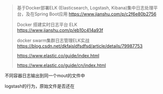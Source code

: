 > 基于Docker部署ELK (Elasticsearch, Logstash, Kibana)集中日志处理平台，及在Spring Boot应用 https://www.jianshu.com/p/c2f6e80b2756
>
> Docker 搭建实时日志平台 ELK https://www.jianshu.com/p/eb10c414a93f
>
> docker swarm集群日志管理ELK实战 https://blog.csdn.net/dkfajsldfsdfsd/article/details/79987753
>
> https://www.elastic.co/guide/index.html
>
> https://www.elastic.co/guide/cn/index.html



不同容器日志输出到同一个mout的文件中

logstash的行为，原始文件是否还在



